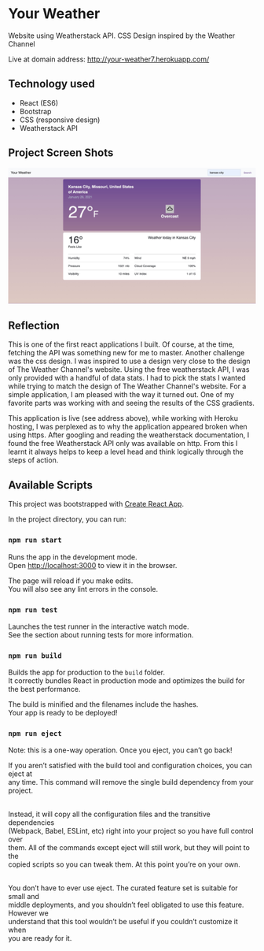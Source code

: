 # Your Weather

Website using Weatherstack API. CSS Design inspired by the Weather Channel <br />

Live at domain address: http://your-weather7.herokuapp.com/<br />

## Technology used
- React (ES6)
- Bootstrap
- CSS (responsive design)
- Weatherstack API



## Project Screen Shots

![home page screenshot](src/assets/ws_demo.jpg)



## Reflection

This is one of the first react applications I built. Of course, at the time, fetching the API was something new for me to master. Another challenge was the css design. I was inspired to use a design very close to the design of The Weather Channel's website. Using the free weatherstack API, I was only provided with a handful of data stats. I had to pick the stats I wanted while trying to match the design of The Weather Channel's website. For a simple application, I am pleased with the way it turned out. One of my favorite parts was working with and seeing the results of the CSS gradients.  <br />

This application is live (see address above), while working with Heroku hosting, I was perplexed as to why the application appeared broken when using https. After googling and reading the weatherstack documentation, I found the free Weatherstack API only was available on http. From this I learnt it always helps to keep a level head and think logically through the steps of action.  <br />




## Available Scripts
This project was bootstrapped with [Create React App](https://github.com/facebook/create-react-app).


In the project directory, you can run:

### `npm run start`

Runs the app in the development mode.<br />
Open [http://localhost:3000](http://localhost:3000) to view it in the browser.

The page will reload if you make edits.<br />
You will also see any lint errors in the console.

### `npm run test`
Launches the test runner in the interactive watch mode.<br />
See the section about running tests for more information.


### `npm run build`

Builds the app for production to the `build` folder.<br />
It correctly bundles React in production mode and optimizes the build for the best performance.

The build is minified and the filenames include the hashes.<br />
Your app is ready to be deployed!

### `npm run eject`


Note: this is a one-way operation. Once you eject, you can’t go back!<br />

If you aren’t satisfied with the build tool and configuration choices, you can eject at<br /> any time. This command will remove the single build dependency from your project.<br /><br />

Instead, it will copy all the configuration files and the transitive dependencies<br /> (Webpack, Babel, ESLint, etc) right into your project so you have full control over <br />them. All of the commands except eject will still work, but they will point to the<br /> copied scripts so you can tweak them. At this point you’re on your own.<br /><br />

You don’t have to ever use eject. The curated feature set is suitable for small and<br /> middle deployments, and you shouldn’t feel obligated to use this feature. However we<br /> understand that this tool wouldn’t be useful if you couldn’t customize it when<br /> you are ready for it.<br /><br />
